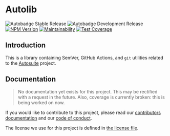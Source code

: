 # Autolib

![Autobadge Stable Release][stable-release]
![Autobadge Development Release][development-release]
[![NPM Version][npm-image]][npm-link]
[![Maintainability][quality-image]][quality-link]
[![Test Coverage][coverage-image]][coverage-link]

[stable-release]: https://img.shields.io/static/v1?label=stable&message=v0.2.1&color=blue
[development-release]: https://img.shields.io/static/v1?label=in-dev&message=v0.2.1&color=red
[npm-image]: https://badge.fury.io/js/%40teaminkling%2Fautolib.svg
[npm-link]: https://www.npmjs.com/package/@teaminkling/autolib
[quality-image]: https://api.codeclimate.com/v1/badges/da08614d5b656593b729/maintainability
[quality-link]: https://codeclimate.com/github/autosuite/autolib/maintainability
[coverage-image]: https://api.codeclimate.com/v1/badges/da08614d5b656593b729/test_coverage
[coverage-link]: https://codeclimate.com/github/autosuite/autolib/test_coverage

## Introduction

This is a library containing SemVer, GitHub Actions, and `git` utilities related to the
[Autosuite](https://github.com/autosuite) project.

## Documentation

> No documentation yet exists for this project. This may be rectified with a request in the future. Also,
> coverage is currently broken: this is being worked on now.

If you would like to contribute to this project, please read our [contributors documentation](CONTRIBUTING.md) and
our [code of conduct](CODE_OF_CONDUCT.md).

The license we use for this project is defined in [the license file](LICENSE).
